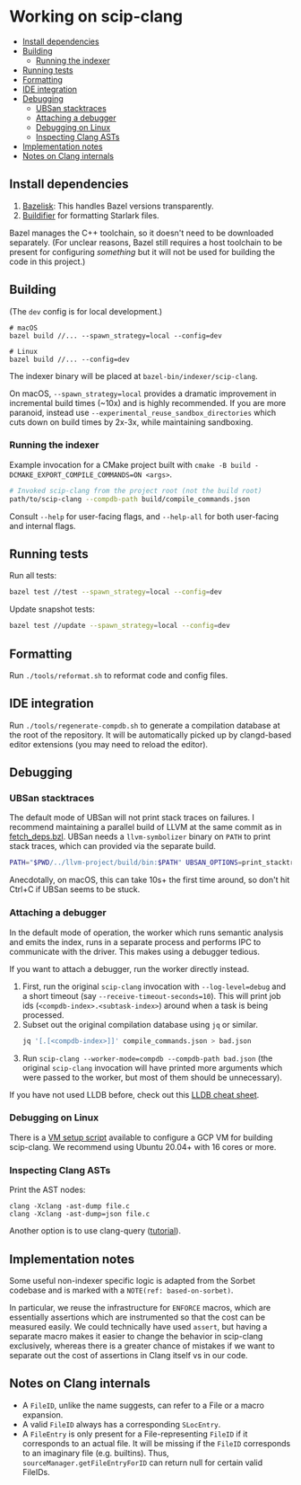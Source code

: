 # Working on scip-clang

- [Install dependencies](#install-dependencies)
- [Building](#building)
  - [Running the indexer](#running-the-indexer)
- [Running tests](#running-tests)
- [Formatting](#formatting)
- [IDE integration](#ide-integration)
- [Debugging](#debugging)
  - [UBSan stacktraces](#ubsan-stacktraces)
  - [Attaching a debugger](#attaching-a-debugger)
  - [Debugging on Linux](#debugging-on-linux)
  - [Inspecting Clang ASTs](#inspecting-clang-asts)
- [Implementation notes](#implementation-notes)
- [Notes on Clang internals](#notes-on-clang-internals)

## Install dependencies

1. [Bazelisk](https://github.com/bazelbuild/bazelisk): This handles Bazel versions
   transparently.
2. [Buildifier](https://github.com/bazelbuild/buildtools/releases/tag/6.0.0)
   for formatting Starlark files.
   <!-- Keep this link in sync with .buildkite/pipeline.yaml -->

Bazel manages the C++ toolchain, so it doesn't need to be downloaded separately.
(For unclear reasons, Bazel still requires
a host toolchain to be present for configuring _something_
but it will not be used for building the code in this project.)

## Building

(The `dev` config is for local development.)

```
# macOS
bazel build //... --spawn_strategy=local --config=dev

# Linux
bazel build //... --config=dev
```

The indexer binary will be placed at `bazel-bin/indexer/scip-clang`.

On macOS, `--spawn_strategy=local` provides a dramatic improvement
in incremental build times (~10x) and is highly recommended.
If you are more paranoid, instead use
`--experimental_reuse_sandbox_directories` which cuts down
on build times by 2x-3x, while maintaining sandboxing.

### Running the indexer

Example invocation for a CMake project built with `cmake -B build -DCMAKE_EXPORT_COMPILE_COMMANDS=ON <args>`.

```bash
# Invoked scip-clang from the project root (not the build root)
path/to/scip-clang --compdb-path build/compile_commands.json
```

Consult `--help` for user-facing flags, and `--help-all` for both user-facing and internal flags.

## Running tests

Run all tests:

```bash
bazel test //test --spawn_strategy=local --config=dev
```

Update snapshot tests:

```bash
bazel test //update --spawn_strategy=local --config=dev
```

## Formatting

Run `./tools/reformat.sh` to reformat code and config files.

## IDE integration

Run `./tools/regenerate-compdb.sh` to generate a compilation database
at the root of the repository. It will be automatically
picked up by clangd-based editor extensions (you may
need to reload the editor).

## Debugging

### UBSan stacktraces

The default mode of UBSan will not print stack traces on failures.
I recommend maintaining a parallel build of LLVM
at the same commit as in [fetch_deps.bzl](/fetch_deps.bzl).
UBSan needs a `llvm-symbolizer` binary on `PATH`
to print stack traces, which can provided via the separate build.

```bash
PATH="$PWD/../llvm-project/build/bin:$PATH" UBSAN_OPTIONS=print_stacktrace=1 <scip-clang invocation>
```

Anecdotally, on macOS, this can take 10s+ the first time around,
so don't hit Ctrl+C if UBSan seems to be stuck.

### Attaching a debugger

In the default mode of operation, the worker which runs semantic
analysis and emits the index, runs in a separate process and
performs IPC to communicate with the driver.
This makes using a debugger tedious.

If you want to attach a debugger, run the worker directly instead.

1. First, run the original `scip-clang` invocation with `--log-level=debug`
   and a short timeout (say `--receive-timeout-seconds=10`).
   This will print job ids (`<compdb-index>.<subtask-index>`)
   around when a task is being processed.
2. Subset out the original compilation database using `jq` or similar.
    ```bash
    jq '[.[<compdb-index>]]' compile_commands.json > bad.json
    ```
3. Run `scip-clang --worker-mode=compdb --compdb-path bad.json`
   (the original `scip-clang` invocation will have printed more arguments
   which were passed to the worker, but most of them
   should be unnecessary).

If you have not used LLDB before, check out this
[LLDB cheat sheet](https://www.nesono.com/sites/default/files/lldb%20cheat%20sheet.pdf).

### Debugging on Linux

There is a [VM setup script](/tools/vm-setup.sh) available
to configure a GCP VM for building scip-clang.
We recommend using Ubuntu 20.04+ with 16 cores or more.

### Inspecting Clang ASTs

Print the AST nodes:

```
clang -Xclang -ast-dump file.c
clang -Xclang -ast-dump=json file.c
```

Another option is to use clang-query ([tutorial](https://devblogs.microsoft.com/cppblog/exploring-clang-tooling-part-2-examining-the-clang-ast-with-clang-query/)).

## Implementation notes

<!-- NOTE(def: based-on-sorbet) -->
Some useful non-indexer specific logic is adapted from the Sorbet
codebase and is marked with a `NOTE(ref: based-on-sorbet)`.

In particular, we reuse the infrastructure for `ENFORCE` macros,
which are essentially assertions which are instrumented so
that the cost can be measured easily.
We could technically have used `assert`,
but having a separate macro makes it easier to change
the behavior in scip-clang exclusively, whereas there is a
greater chance of mistakes if we want to separate out the
cost of assertions in Clang itself vs in our code.

## Notes on Clang internals

- A `FileID`, unlike the name suggests, can refer to a File or
  a macro expansion.
- A valid `FileID` always has a corresponding `SLocEntry`.
- A `FileEntry` is only present for a File-representing `FileID`
  if it corresponds to an actual file. It will be missing
  if the `FileID` corresponds to an imaginary file
  (e.g. builtins). Thus, `sourceManager.getFileEntryForID` can
  return null for certain valid FileIDs.
